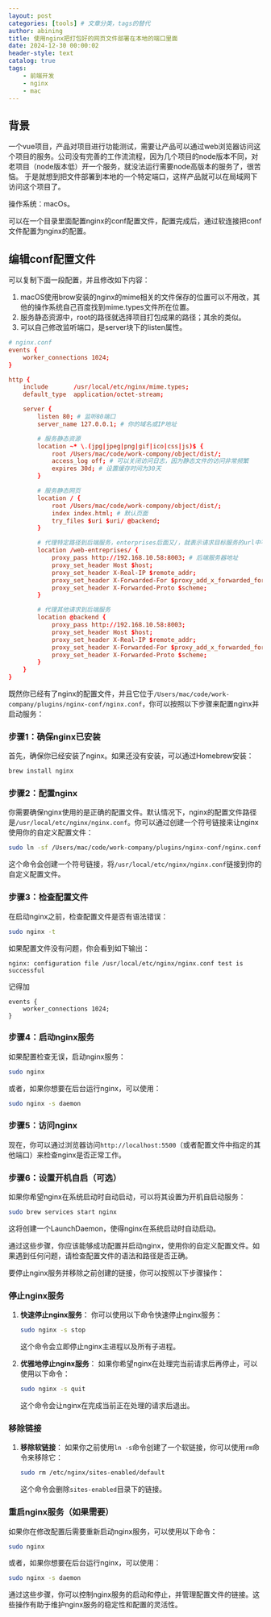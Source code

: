 ```yaml
---
layout: post
categories: [tools] # 文章分类，tags的替代
author: abining
title: 使用nginx把打包好的网页文件部署在本地的端口里面
date: 2024-12-30 00:00:02
header-style: text
catalog: true
tags:
    - 前端开发
    - nginx
    - mac
---
```


## 背景
一个vue项目，产品对项目进行功能测试，需要让产品可以通过web浏览器访问这个项目的服务。公司没有完善的工作流流程，因为几个项目的node版本不同，对老项目（node版本低）开一个服务，就没法运行需要node高版本的服务了，很苦恼。
于是就想到把文件部署到本地的一个特定端口，这样产品就可以在局域网下访问这个项目了。

操作系统：macOs。

可以在一个目录里面配置nginx的conf配置文件，配置完成后，通过软连接把conf文件配置为nginx的配置。

## 编辑conf配置文件
可以复制下面一段配置，并且修改如下内容：
1. macOS使用brow安装的nginx的mime相关的文件保存的位置可以不用改，其他的操作系统自己百度找到mime.types文件所在位置。
2. 服务静态资源中，root的路径就选择项目打包成果的路径；其余的类似。
3. 可以自己修改监听端口，是server块下的listen属性。
```conf
# nginx.conf
events {
    worker_connections 1024;
}

http {
    include       /usr/local/etc/nginx/mime.types;
    default_type  application/octet-stream;

    server {
        listen 80; # 监听80端口
        server_name 127.0.0.1; # 你的域名或IP地址

        # 服务静态资源
        location ~* \.(jpg|jpeg|png|gif|ico|css|js)$ {
            root /Users/mac/code/work-compony/object/dist/;
            access_log off; # 可以关闭访问日志，因为静态文件的访问非常频繁
            expires 30d; # 设置缓存时间为30天
        }

        # 服务静态网页
        location / {
            root /Users/mac/code/work-compony/object/dist/;
            index index.html; # 默认页面
            try_files $uri $uri/ @backend;
        }

        # 代理特定路径到后端服务，enterprises后面又/，就表示请求目标服务的url中不添加/web-entreprises前缀
        location /web-entreprises/ {
            proxy_pass http://192.168.10.58:8003; # 后端服务器地址 
            proxy_set_header Host $host;
            proxy_set_header X-Real-IP $remote_addr;
            proxy_set_header X-Forwarded-For $proxy_add_x_forwarded_for;
            proxy_set_header X-Forwarded-Proto $scheme;
        }

        # 代理其他请求到后端服务
        location @backend {
            proxy_pass http://192.168.10.58:8003;  
            proxy_set_header Host $host;
            proxy_set_header X-Real-IP $remote_addr;
            proxy_set_header X-Forwarded-For $proxy_add_x_forwarded_for;
            proxy_set_header X-Forwarded-Proto $scheme;
        }
    }
}
```

既然你已经有了nginx的配置文件，并且它位于`/Users/mac/code/work-company/plugins/nginx-conf/nginx.conf`，你可以按照以下步骤来配置nginx并启动服务：

### 步骤1：确保nginx已安装
首先，确保你已经安装了nginx。如果还没有安装，可以通过Homebrew安装：

```bash
brew install nginx
```

### 步骤2：配置nginx
你需要确保nginx使用的是正确的配置文件。默认情况下，nginx的配置文件路径是`/usr/local/etc/nginx/nginx.conf`。你可以通过创建一个符号链接来让nginx使用你的自定义配置文件：

```bash
sudo ln -sf /Users/mac/code/work-company/plugins/nginx-conf/nginx.conf /usr/local/etc/nginx/nginx.conf
```

这个命令会创建一个符号链接，将`/usr/local/etc/nginx/nginx.conf`链接到你的自定义配置文件。

### 步骤3：检查配置文件
在启动nginx之前，检查配置文件是否有语法错误：

```bash
sudo nginx -t
```

如果配置文件没有问题，你会看到如下输出：

```
nginx: configuration file /usr/local/etc/nginx/nginx.conf test is successful
```
记得加

```
events {
    worker_connections 1024;
}
```
### 步骤4：启动nginx服务
如果配置检查无误，启动nginx服务：

```bash
sudo nginx
```

或者，如果你想要在后台运行nginx，可以使用：

```bash
sudo nginx -s daemon
```

### 步骤5：访问nginx
现在，你可以通过浏览器访问`http://localhost:5500`（或者配置文件中指定的其他端口）来检查nginx是否正常工作。

### 步骤6：设置开机自启（可选）
如果你希望nginx在系统启动时自动启动，可以将其设置为开机自启动服务：

```bash
sudo brew services start nginx
```

这将创建一个LaunchDaemon，使得nginx在系统启动时自动启动。

通过这些步骤，你应该能够成功配置并启动nginx，使用你的自定义配置文件。如果遇到任何问题，请检查配置文件的语法和路径是否正确。


要停止nginx服务并移除之前创建的链接，你可以按照以下步骤操作：

### 停止nginx服务

1. **快速停止nginx服务**：
   你可以使用以下命令快速停止nginx服务：
   ```bash
   sudo nginx -s stop
   ```
   这个命令会立即停止nginx主进程以及所有子进程。

2. **优雅地停止nginx服务**：
   如果你希望nginx在处理完当前请求后再停止，可以使用以下命令：
   ```bash
   sudo nginx -s quit
   ```
   这个命令会让nginx在完成当前正在处理的请求后退出。

### 移除链接

1. **移除软链接**：
   如果你之前使用`ln -s`命令创建了一个软链接，你可以使用`rm`命令来移除它：
   ```bash
   sudo rm /etc/nginx/sites-enabled/default
   ```
   这个命令会删除`sites-enabled`目录下的链接。

### 重启nginx服务（如果需要）

如果你在修改配置后需要重新启动nginx服务，可以使用以下命令：

```bash
sudo nginx
```
或者，如果你想要在后台运行nginx，可以使用：
```bash
sudo nginx -s daemon
```


通过这些步骤，你可以控制nginx服务的启动和停止，并管理配置文件的链接。这些操作有助于维护nginx服务的稳定性和配置的灵活性。
